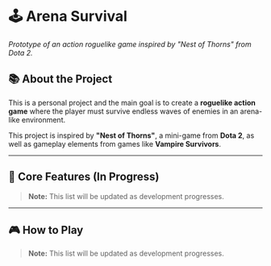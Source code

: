 # 🕹️ **Arena Survival** 
*Prototype of an action roguelike game inspired by "Nest of Thorns" from Dota 2.*

## 📚 **About the Project**
This is a personal project and the main goal is to create a **roguelike action game** where the player must survive endless waves of enemies in an arena-like environment.  

This project is inspired by **"Nest of Thorns"**, a mini-game from **Dota 2**, as well as gameplay elements from games like **Vampire Survivors**.

---

## 🚀 **Core Features (In Progress)**


> **Note:** This list will be updated as development progresses.

---

## 🎮 **How to Play**


> **Note:** This list will be updated as development progresses.